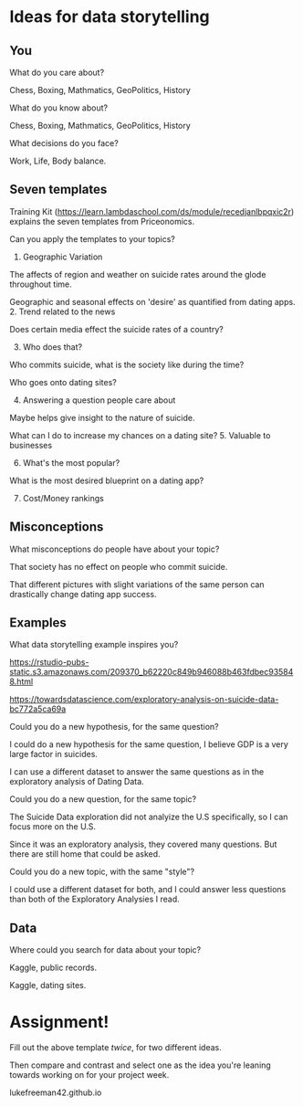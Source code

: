 # Ideas for data storytelling

## You

What do you care about?

Chess, Boxing, Mathmatics, GeoPolitics, History

What do you know about?

Chess, Boxing, Mathmatics, GeoPolitics, History

What decisions do you face?

Work, Life, Body balance.

## Seven templates

Training Kit (https://learn.lambdaschool.com/ds/module/recedjanlbpqxic2r) explains the seven templates from Priceonomics.

Can you apply the templates to your topics? 

1. Geographic Variation

The affects of region and weather on suicide rates around the glode throughout time.

Geographic and seasonal effects on 'desire' as quantified from dating apps.
2. Trend related to the news

Does certain media effect the suicide rates of a country?

3. Who does that?

Who commits suicide, what is the society like during the time?

Who goes onto dating sites?

4. Answering a question people care about

Maybe helps give insight to the nature of suicide.

What can I do to increase my chances on a dating site?
5. Valuable to businesses


6. What's the most popular?

What is the most desired blueprint on a dating app?

7. Cost/Money rankings


## Misconceptions

What misconceptions do people have about your topic?

That society has no effect on people who commit suicide.

That different pictures with slight variations  of the same person can drastically change dating app success.

## Examples

What data storytelling example inspires you?

https://rstudio-pubs-static.s3.amazonaws.com/209370_b62220c849b946088b463fdbec935848.html

https://towardsdatascience.com/exploratory-analysis-on-suicide-data-bc772a5ca69a

Could you do a new hypothesis, for the same question?

I could do a new hypothesis for the same question, I believe GDP is a very large factor in suicides.

I can use a different dataset to answer the same questions as in the exploratory analysis of Dating Data.

Could you do a new question, for the same topic?

The Suicide Data exploration did not analyize the U.S specifically, so I can focus more on the U.S.

Since it was an exploratory analysis, they covered many questions. But there are still home that could be asked.

Could you do a new topic, with the same "style"?

I could use a different dataset for both, and I could answer less questions than both of the Exploratory Analysies I read.
## Data

Where could you search for data about your topic?

Kaggle, public records.

Kaggle, dating sites.

# Assignment!

Fill out the above template *twice*, for two different ideas.

Then compare and contrast and select one as the idea you're leaning towards
working on for your project week.

lukefreeman42.github.io
